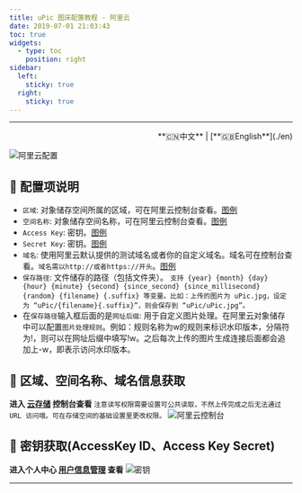 ```yaml
---
title: uPic 图床配置教程 - 阿里云
date: 2019-07-01 21:03:43
toc: true
widgets:
  - type: toc
    position: right
sidebar:
  left:
    sticky: true
  right:
    sticky: true
---
```


<hr><!-- i18n --><div align="right">**🇨🇳中文** | [**🇬🇧English**](./en)</div><!-- i18n -->

![阿里云配置](https://gitee.com/gee1k/oss/raw/master/tutorials/aliyun-host.png)

## 📝 配置项说明

- `区域`: 对象储存空间所属的区域，可在阿里云控制台查看。[图例](#🧰-区域、空间名称、域名信息获取)
- `空间名称`: 对象储存空间名称，可在阿里云控制台查看。[图例](#🧰-区域、空间名称、域名信息获取)
- `Access Key`: 密钥。[图例](#🔑-密钥获取-AccessKey-ID、Access-Key-Secret)
- `Secret Key`: 密钥。[图例](#🔑-密钥获取-AccessKey-ID、Access-Key-Secret)
- `域名`: 使用阿里云默认提供的测试域名或者你的自定义域名。域名可在控制台查看。`域名需以http://或者https://开头`。[图例](#🧰-区域、空间名称、域名信息获取)
- `保存路径`: 文件储存的路径（包括文件夹）。 `支持 {year} {month} {day} {hour} {minute} {second} {since_second} {since_millisecond} {random} {filename} {.suffix} 等变量。比如：上传的图片为 uPic.jpg，设定为 “uPic/{filename}{.suffix}”，则会保存到 “uPic/uPic.jpg”。`
- 在`保存路径`输入框后面的是`网址后缀`: 用于自定义图片处理。在阿里云对象储存中可以配置`图片处理规则`。例如：规则名称为w的规则来标识水印版本，分隔符为!，则可以在网址后缀中填写!w。之后每次上传的图片生成连接后面都会追加上-w，即表示访问水印版本。

## 🧰 区域、空间名称、域名信息获取

**进入 [云存储](https://oss.console.aliyun.com/overview) 控制台查看**
`注意读写权限需要设置可公共读取，不然上传完成之后无法通过 URL 访问哦。可在存储空间的基础设置里更改权限。`
![阿里云控制台](https://gitee.com/gee1k/oss/raw/master/tutorials/aliyun-info.png)

## 🔑 密钥获取(AccessKey ID、Access Key Secret)

**进入个人中心 [用户信息管理](https://usercenter.console.aliyun.com/#/manage/ak) 查看**
![密钥](https://gitee.com/gee1k/oss/raw/master/tutorials/aliyun-ak.png)

<hr>
